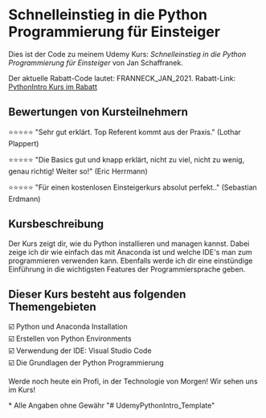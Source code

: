 # Schnelleinstieg in die Python Programmierung für Einsteiger

Dies ist der Code zu meinem Udemy Kurs:
*Schnelleinstieg in die Python Programmierung für Einsteiger* von Jan Schaffranek.

Der aktuelle Rabatt-Code lautet: FRANNECK_JAN_2021.
Rabatt-Link: [PythonIntro Kurs im Rabatt](https://www.udemy.com/course/schnelleinstieg-in-die-python-programmierung-fur-anfanger/?couponCode=FRANNECK_JAN_2021)

## Bewertungen von Kursteilnehmern

⭐⭐⭐⭐⭐ "Sehr gut erklärt. Top Referent kommt aus der Praxis." (Lothar Plappert)

⭐⭐⭐⭐⭐ "Die Basics gut und knapp erklärt, nicht zu viel, nicht zu wenig, genau richtig! Weiter so!" (Eric Herrmann)

⭐⭐⭐⭐⭐ "Für einen kostenlosen Einsteigerkurs absolut perfekt.." (Sebastian Erdmann)

## Kursbeschreibung

Der Kurs zeigt dir, wie du Python installieren und managen kannst.
Dabei zeige ich dir wie einfach das mit Anaconda ist und welche IDE's man zum programmieren verwenden kann.
Ebenfalls werde ich dir eine einstündige Einführung in die wichtigsten Features der Programmiersprache geben.

## Dieser Kurs besteht aus folgenden Themengebieten

☑️ Python und Anaconda Installation  
☑️ Erstellen von Python Environments  
☑️ Verwendung der IDE: Visual Studio Code  
☑️ Die Grundlagen der Python Programmierung  

Werde noch heute ein Profi, in der Technologie von Morgen! Wir sehen uns im Kurs!


\* Alle Angaben ohne Gewähr
"# UdemyPythonIntro_Template" 
